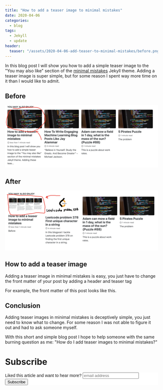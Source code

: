 ```yaml
---
title: "How to add a teaser image to minimal mistakes"
date: 2020-04-06
categories:
  - blog
tags:
  - Jekyll
  - update
header:
  teaser: "/assets/2020-04-06-add-teaser-to-minimal-mistakes/before.png"
---
```


In this blog post I will show you how to add a simple teaser image to the
"You may also like" section of the [minimal
mistakes](https://mmistakes.github.io/minimal-mistakes/about/) Jekyll theme.
Adding a teaser image is super simple, but for some reason I spent way
more time on it than I would like to admit. 

## Before

<img src="/assets/2020-04-06-add-teaser-to-minimal-mistakes/before.png">

## After

<img src="/assets/2020-04-06-add-teaser-to-minimal-mistakes/after.png">

## How to add a teaser image

Adding a teaser image in minimal mistakes is easy, you just have to change
the front matter of your post by adding a header and teaser tag

<script src="https://gist.github.com/Rainymood/b8fcbfb82949a188d31ceccf95ce1819.js"></script>

<!-- ```YAML
header: 
  teaser: "/path/to/image.png"
``` -->

For example, the front matter of this post looks like this. 

<script src="https://gist.github.com/Rainymood/2b58c32c9efc7e6b329128fe6a4344f4.js"></script>

<!-- ```YAML
---
title: "How to add a teaser image to minimal mistakes"
date: 2020-04-06
categories:
  - blog
tags:
  - Jekyll
  - update
header:
  teaser: "/assets/2020-04-06-add-teaser-to-minimal-mistakes/before.png"
---
``` -->

## Conclusion

Adding teaser images in minimal mistakes is deceptively simple, you just need
to know what to change. For some reason I was not able to figure it out and
had to ask someone myself.

With this short and simple blog post I hope to help someone with the same
burning question as me: "How do I add teaser images to minimal mistakes?"

# Subscribe

<!-- Begin Mailchimp Signup Form -->
<link href="//cdn-images.mailchimp.com/embedcode/horizontal-slim-10_7.css" rel="stylesheet" type="text/css">
<style type="text/css">
  #mc_embed_signup{background:#fff; clear:left; font:14px Helvetica,Arial,sans-serif; width:100%;}
  /* Add your own Mailchimp form style overrides in your site stylesheet or in this style block.
     We recommend moving this block and the preceding CSS link to the HEAD of your HTML file. */
</style>
<div id="mc_embed_signup">
<form action="https://gmail.us3.list-manage.com/subscribe/post?u=92fe86c389878585bc87837e8&amp;id=50543deff9" method="post" id="mc-embedded-subscribe-form" name="mc-embedded-subscribe-form" class="validate" target="_blank" novalidate>
    <div id="mc_embed_signup_scroll">
  <label for="mce-EMAIL">Liked this article and want to hear more?</label>
  <input type="email" value="" name="EMAIL" class="email" id="mce-EMAIL" placeholder="email address" required>
    <!-- real people should not fill this in and expect good things - do not remove this or risk form bot signups-->
    <div style="position: absolute; left: -5000px;" aria-hidden="true"><input type="text" name="b_92fe86c389878585bc87837e8_50543deff9" tabindex="-1" value=""></div>
    <div class="clear"><input type="submit" value="Subscribe" name="subscribe" id="mc-embedded-subscribe" class="button"></div>
    </div>
</form>
</div>
<!--End mc_embed_signup-->